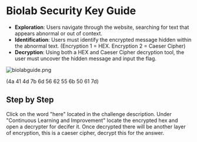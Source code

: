 # Biolab Security Key Guide

- **Exploration**: Users navigate through the website, searching for text that appears abnormal or out of context.
- **Identification**: Users must identify the encrypted message hidden within the abnormal text. 
(Encryption 1 = HEX. Encryption 2 = Caeser Cipher)
- **Decryption**: Using both a HEX and Caeser Cipher decryption tool, the user must uncover the hidden message and input the flag.

![biolabguide.png](biolabguide.png)

(4a 41 4d 7b 6d 56 62 55 6b 50 61 7d)

## Step by Step

<tabs>
<tab title="Step 1">Click on the word "here" located in the challenge description.</tab>
<tab title="Step 2">Under "Continuous Learning and Improvement" locate the encrypted hex and open a decrypter for decifer it.</tab>
<tab title="Step 3">Once decrypted there will be another layer of encryption, this is a caeser cipher, decrypt this for the answer.</tab>
</tabs>

